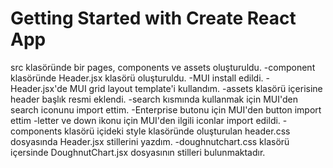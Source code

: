 # Getting Started with Create React App

src klasöründe bir pages, components  ve assets  oluşturuldu. 
-component klasöründe Header.jsx klasörü oluşturuldu.
-MUI install edildi.
-Header.jsx'de MUI grid layout template'i kullandım.
-assets klasörü içerisine header başlık resmi eklendi.
-search kısmında kullanmak için MUI'den search iconunu import ettim.
-Enterprise butonu için MUI'den button import ettim
-letter ve down ikonu için MUI'den ilgili iconlar import edildi.
-components klasörü içideki style klasöründe oluşturulan header.css dosyasında Header.jsx stillerini yazdım.
-doughnutchart.css klasörü içersinde DoughnutChart.jsx dosyasının stilleri bulunmaktadır.
